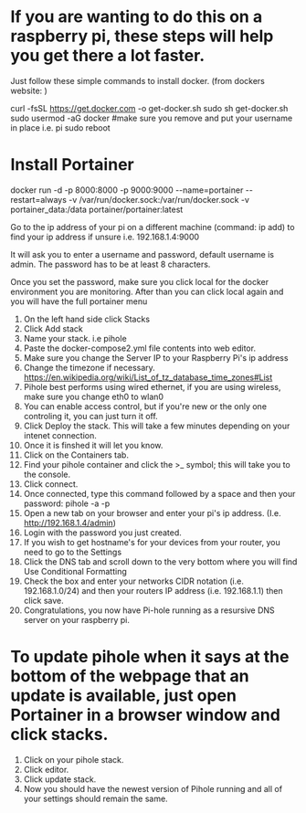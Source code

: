 # If you are wanting to do this on a raspberry pi, these steps will help you get there a lot faster.

Just follow these simple commands to install docker. (from dockers website: )

curl -fsSL https://get.docker.com -o get-docker.sh
sudo sh get-docker.sh
sudo usermod -aG docker <your-user>     #make sure you remove <your-user> and put your username in place i.e. pi
sudo reboot
  
# Install Portainer
docker run -d -p 8000:8000 -p 9000:9000 --name=portainer --restart=always -v /var/run/docker.sock:/var/run/docker.sock -v portainer_data:/data portainer/portainer:latest

Go to the ip address of your pi on a different machine (command: ip add) to find your ip address if unsure
i.e. 192.168.1.4:9000

It will ask you to enter a username and password, default username is admin. The password has to be at least 8 characters.

Once you set the password, make sure you click local for the docker environment you are monitoring.
After than you can click local again and you will have the full portainer menu

1. On the left hand side click Stacks
2. Click Add stack
3. Name your stack. i.e pihole
4. Paste the docker-compose2.yml file contents into web editor.
5. Make sure you change the Server IP to your Raspberry Pi's ip address
6. Change the timezone if necessary. https://en.wikipedia.org/wiki/List_of_tz_database_time_zones#List
7. Pihole best performs using wired ethernet, if you are using wireless, make sure you change eth0 to wlan0
8. You can enable access control, but if you're new or the only one controling it, you can just turn it off.
9. Click Deploy the stack. This will take a few minutes depending on your intenet connection.
10. Once it is finshed it will let you know.
11. Click on the Containers tab.
12. Find your pihole container and click the >_ symbol; this will take you to the console.
13. Click connect.
14. Once connected, type this command followed by a space and then your password:
    pihole -a -p <password>
15. Open a new tab on your browser and enter your pi's ip address. (I.e. http://192.168.1.4/admin)
16. Login with the password you just created.
17. If you wish to get hostname's for your devices from your router, you need to go to the Settings
18. Click the DNS tab and scroll down to the very bottom where you will find Use Conditional Formatting
19. Check the box and enter your networks CIDR notation (i.e. 192.168.1.0/24) and then your routers IP address (i.e. 192.168.1.1) then click save.
20. Congratulations, you now have Pi-hole running as a resursive DNS server on your raspberry pi.

# To update pihole when it says at the bottom of the webpage that an update is available, just open Portainer in a browser window and click stacks.

1. Click on your pihole stack.
2. Click editor.
3. Click update stack. 
4. Now you should have the newest version of Pihole running and all of your settings should remain the same. 



